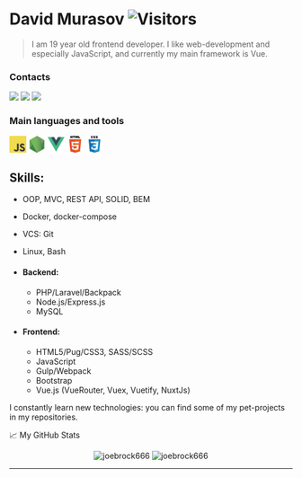 # David Murasov ![Visitors](https://visitor-badge.glitch.me/badge?page_id=joebrock666) 

> I am 19 year old frontend developer. I like web-development and especially JavaScript, and currently my main framework is Vue.

### Contacts
  [<img height="50" src="https://img.icons8.com/color/344/telegram-app--v1.png">](https://t.me/joebrock666)
  [<img height="50" src="https://img.icons8.com/color/344/gmail-new.png">](mailto:joebrock.work@gmail.com)
  [<img height="50" src="https://img.icons8.com/color/344/linkedin.png">](https://linkedin.com/in/joebrock666)

### Main languages and tools

<code><img height="30" src="https://raw.githubusercontent.com/github/explore/80688e429a7d4ef2fca1e82350fe8e3517d3494d/topics/javascript/javascript.png"></code>
<code><img height="30" src="https://raw.githubusercontent.com/github/explore/80688e429a7d4ef2fca1e82350fe8e3517d3494d/topics/nodejs/nodejs.png"></code>
<code><img height="30" src="https://raw.githubusercontent.com/github/explore/80688e429a7d4ef2fca1e82350fe8e3517d3494d/topics/vue/vue.png"></code>
<code><img height="30" src="https://raw.githubusercontent.com/github/explore/80688e429a7d4ef2fca1e82350fe8e3517d3494d/topics/html/html.png"></code>
<code><img height="30" src="https://raw.githubusercontent.com/github/explore/80688e429a7d4ef2fca1e82350fe8e3517d3494d/topics/css/css.png"></code>

Skills:
---
  + OOP, MVC, REST API, SOLID, BEM
  + Docker, docker-compose
  + VCS: Git
  + Linux, Bash
  
  + #### Backend:

    + PHP/Laravel/Backpack
    + Node.js/Express.js
    + MySQL


  + #### Frontend:

    + HTML5/Pug/CSS3, SASS/SCSS
    + JavaScript
    + Gulp/Webpack
    + Bootstrap
    + Vue.js (VueRouter, Vuex, Vuetify, NuxtJs)

I constantly learn new technologies: you can find some of my pet-projects in my repositories. 

📈 My GitHub Stats

<p align="center"> <img src="https://github-readme-stats.vercel.app/api?username=joebrock666&show_icons=true&theme=gotham" alt="joebrock666" /> <img src="https://github-readme-stats.vercel.app/api/top-langs/?username=joebrock666&count_private=false&hide=tsql&langs_count=7&theme=gotham&layout=compact" alt="joebrock666" /></p>

---
